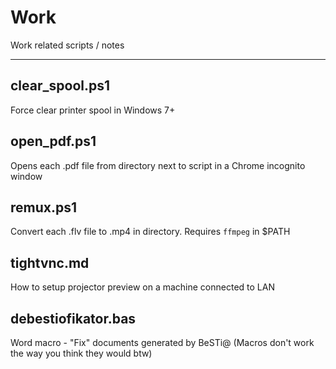 # Work

Work related scripts / notes

---

## clear_spool.ps1

Force clear printer spool in Windows 7+

## open_pdf.ps1

Opens each .pdf file from directory next to script in a Chrome incognito window

## remux.ps1

Convert each .flv file to .mp4 in directory. Requires `ffmpeg` in $PATH

## tightvnc.md

How to setup projector preview on a machine connected to LAN

## debestiofikator.bas

Word macro - "Fix" documents generated by BeSTi@ (Macros don't work the way you think they would btw)